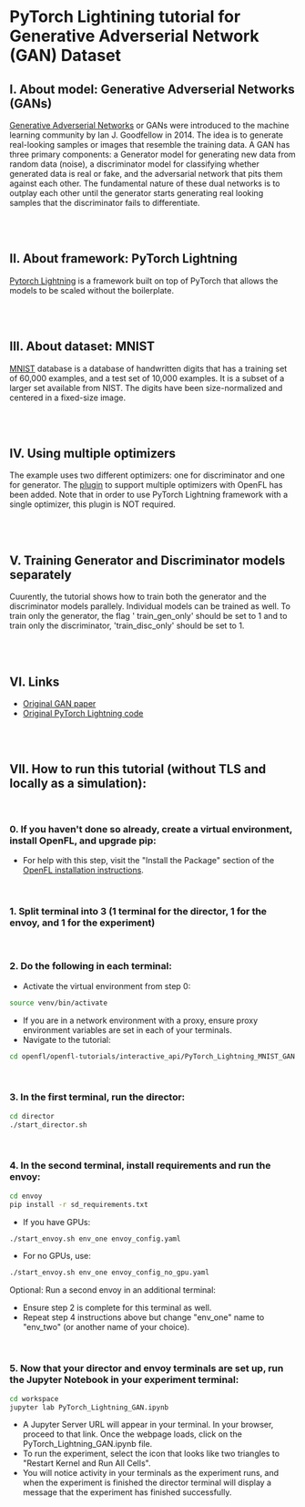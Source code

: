 # PyTorch Lightining tutorial for Generative Adverserial Network (GAN) Dataset

## **I. About model: Generative Adverserial Networks (GANs)**

[Generative Adverserial Networks](https://arxiv.org/abs/1406.2661) or GANs were introduced to the
machine learning community by Ian J. Goodfellow in 2014. The idea is to generate real-looking
samples or images that resemble the training data. A GAN has three primary components: a Generator
model for generating new data from random data (noise), a discriminator model for classifying
whether generated data is real or fake, and the adversarial network that pits them against each
other. The fundamental nature of these dual networks is to outplay each other until the generator
starts generating real looking samples that the discriminator fails to differentiate.

<br/>
<br/>

## **II. About framework: PyTorch Lightning**

[Pytorch Lightning](https://www.pytorchlightning.ai/) is a framework built on top of PyTorch that
allows the models to be scaled without the boilerplate.

<br/>
<br/>

## **III. About dataset: MNIST**

[MNIST](http://yann.lecun.com/exdb/mnist/) database is a database of handwritten digits that has a
training set of 60,000 examples, and a test set of 10,000 examples. It is a subset of a larger set
available from NIST. The digits have been size-normalized and centered in a fixed-size image.

<br/>
<br/>

## **IV. Using multiple optimizers**

The example uses two different optimizers: one for discriminator and one for generator.
The [plugin](workspace/plugin_for_multiple_optimizers.py) to support multiple optimizers with
OpenFL has been added. Note that in order to use PyTorch Lightning framework with a single
optimizer, this plugin is NOT required.

<br/>
<br/>

## **V. Training Generator and Discriminator models separately**

Cuurently, the tutorial shows how to train both the generator and the discriminator models
parallely. Individual models can be trained as well. To train only the generator, the flag '
train_gen_only' should be set to 1 and to train only the discriminator, 'train_disc_only' should be
set to 1.

<br/>
<br/>

## **VI. Links**

* [Original GAN paper](https://arxiv.org/abs/1406.2661)
* [Original PyTorch Lightning code](https://pytorch-lightning.readthedocs.io/en/stable/notebooks/lightning_examples/basic-gan.html)

<br/>
<br/>

## **VII. How to run this tutorial (without TLS and locally as a simulation):**

<br/>

### 0. If you haven't done so already, create a virtual environment, install OpenFL, and upgrade pip:
  - For help with this step, visit the "Install the Package" section of the [OpenFL installation instructions](https://openfl.readthedocs.io/en/latest/install.html#install-the-package).

<br/>
 
### 1. Split terminal into 3 (1 terminal for the director, 1 for the envoy, and 1 for the experiment)

<br/> 

### 2. Do the following in each terminal:
   - Activate the virtual environment from step 0:
   
   ```sh
   source venv/bin/activate
   ```
   - If you are in a network environment with a proxy, ensure proxy environment variables are set in each of your terminals.
   - Navigate to the tutorial:
    
   ```sh
   cd openfl/openfl-tutorials/interactive_api/PyTorch_Lightning_MNIST_GAN
   ```

<br/>

### 3. In the first terminal, run the director:

```sh
cd director
./start_director.sh
```

<br/>

### 4. In the second terminal, install requirements and run the envoy:

```sh
cd envoy
pip install -r sd_requirements.txt
```
 - If you have GPUs:
```sh
./start_envoy.sh env_one envoy_config.yaml
```
  - For no GPUs, use:
```sh
./start_envoy.sh env_one envoy_config_no_gpu.yaml
```


Optional: Run a second envoy in an additional terminal:
  - Ensure step 2 is complete for this terminal as well.
  - Repeat step 4 instructions above but change "env_one" name to "env_two" (or another name of your choice).

<br/>

### 5. Now that your director and envoy terminals are set up, run the Jupyter Notebook in your experiment terminal:

```sh
cd workspace
jupyter lab PyTorch_Lightning_GAN.ipynb
```
- A Jupyter Server URL will appear in your terminal. In your browser, proceed to that link. Once the webpage loads, click on the PyTorch_Lightning_GAN.ipynb file. 
- To run the experiment, select the icon that looks like two triangles to "Restart Kernel and Run All Cells". 
- You will notice activity in your terminals as the experiment runs, and when the experiment is finished the director terminal will display a message that the experiment has finished successfully.  
 

